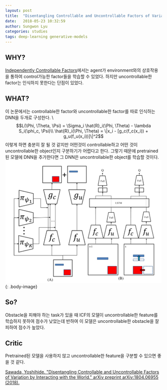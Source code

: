 ```yaml
---
layout: post
title:  "Disentangling Controllable and Uncontrollable Factors of Variation by Interacting with the World"
date:   2018-05-23 10:32:59
author: Sungwon Lyu
categories: studies
tags: deep-learning generative-models
---
```

## WHY? 
[Independently Controllable Factors](https://lyusungwon.github.io/rl/2018/05/21/icf.html)에서는 agent가 environment와의 상호작용을 통하여 control가능한 factor들을 학습할 수 있었다. 하지만 uncontrollable한 factor는 인식하지 못한다는 단점이 있었다. 

## WHAT?
이 논문에서는 controllable한 factor와 uncontrollable한 factor를 따로 인식하는 DNN을 두개로 구성한다. \\
$$L(\Phi, \Theta, \Psi) = \Sigma_i \hat{R}_i(\Phi, \Theta) - \lambda S_i(\phi_c, \Psi)\\
\hat{R}_i(\Phi, \Theta) = \|x_i - [g_c(f_c(x_i)) + g_u(f_u(x_i))]\|^2$$
이렇게 하면 충분히 잘 될 것 같지만 어떤것이 controllable하고 어떤 것이 uncontrollable한 object인지 구분하기가 어렵다고 한다. 그렇기 때문에 pretrained된 모델에 DNN을 추가한다면 그 DNN은 uncontrollable한 object를 학습할 것이다. 
![image](/assets/images/dcuf.png){: .body-image}

## So?
Obstacle을 피해야 하는 task가 있을 때 ICF의 모델이 uncontrollable한 feature를 학습하지 못하여 점수가 낮았는데 반하여 이 모델은 uncontrollable한 obstacle을 잘 피하여 점수가 높았다. 

## Critic
Pretrained된 모델을 사용하지 않고 uncontrollable한 feature을 구분할 수 있으면 좋을 것 같다. 

[Sawada, Yoshihide. "Disentangling Controllable and Uncontrollable Factors of Variation by Interacting with the World." arXiv preprint arXiv:1804.06955 (2018).](https://arxiv.org/abs/1804.06955)
